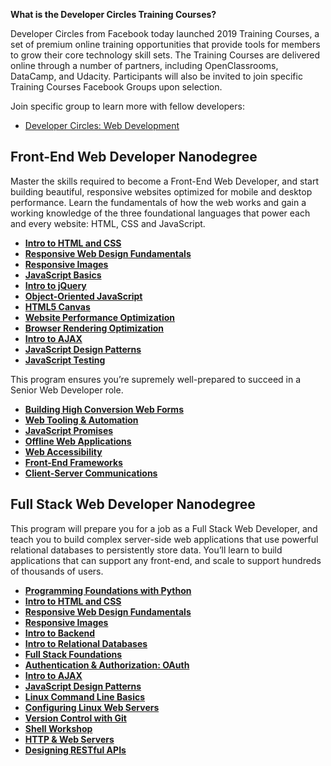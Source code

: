 **What is the Developer Circles Training Courses?**

Developer Circles from Facebook today launched 2019 Training Courses, a set of premium online training opportunities that provide tools for members to grow their core technology skill sets. The Training Courses are delivered online through a number of partners, including OpenClassrooms, DataCamp, and Udacity. Participants will also be invited to join specific Training Courses Facebook Groups upon selection.

Join specific group to learn more with fellow developers: 
- [Developer Circles: Web Development](https://www.facebook.com/groups/1798336670201974/)


## Front-End Web Developer Nanodegree
Master the skills required to become a Front-End Web Developer, and start building beautiful, responsive websites optimized for mobile and desktop performance.
Learn the fundamentals of how the web works and gain a working knowledge of the three foundational languages that power each and every website: HTML, CSS and JavaScript.

- [**Intro to HTML and CSS**](https://www.udacity.com/course/intro-to-html-and-css--ud001)
- [**Responsive Web Design Fundamentals**](https://www.udacity.com/course/responsive-web-design-fundamentals--ud893)
- [**Responsive Images**](https://www.udacity.com/course/responsive-images--ud882)
- [**JavaScript Basics**](https://www.udacity.com/course/intro-to-javascript--ud803)
- [**Intro to jQuery**](https://www.udacity.com/course/intro-to-jquery--ud245)
- [**Object-Oriented JavaScript**](https://www.udacity.com/course/object-oriented-javascript--ud711)
- [**HTML5 Canvas**](https://www.udacity.com/course/html5-canvas--ud292)
- [**Website Performance Optimization**](https://www.udacity.com/course/website-performance-optimization--ud884)
- [**Browser Rendering Optimization**](https://www.udacity.com/course/browser-rendering-optimization--ud860)
- [**Intro to AJAX**](https://www.udacity.com/course/intro-to-ajax--ud110)
- [**JavaScript Design Patterns**](https://www.udacity.com/course/javascript-design-patterns--ud989)
- [**JavaScript Testing**](https://www.udacity.com/course/javascript-testing--ud549)

This program ensures you’re supremely well-prepared to succeed in a Senior Web Developer role.
- [**Building High Conversion Web Forms**](https://www.udacity.com/course/building-high-conversion-web-forms--ud890)
- [**Web Tooling & Automation**](https://www.udacity.com/course/web-tooling-automation--ud892)
- [**JavaScript Promises**](https://www.udacity.com/course/javascript-promises--ud898) 
- [**Offline Web Applications**](https://www.udacity.com/course/offline-web-applications--ud899)
- [**Web Accessibility**](https://www.udacity.com/course/web-accessibility--ud891)
- [**Front-End Frameworks**](https://www.udacity.com/course/front-end-frameworks--ud894) 
- [**Client-Server Communications**](https://www.udacity.com/course/client-server-communication--ud897)

## Full Stack Web Developer Nanodegree

This program will prepare you for a job as a Full Stack Web Developer, and teach you to build complex server-side web applications that use powerful relational databases to persistently store data.
You’ll learn to build applications that can support any front-end, and scale to support hundreds of thousands of users.
- [**Programming Foundations with Python**](https://www.udacity.com/course/introduction-to-python--ud1110)
- [**Intro to HTML and CSS**](https://www.udacity.com/course/intro-to-html-and-css--ud001)
- [**Responsive Web Design Fundamentals**](https://www.udacity.com/course/responsive-web-design-fundamentals--ud893)
- [**Responsive Images**](https://www.udacity.com/course/responsive-images--ud882)
- [**Intro to Backend**](https://www.udacity.com/course/intro-to-backend--ud171)
- [**Intro to Relational Databases**](https://www.udacity.com/course/intro-to-relational-databases--ud197)
- [**Full Stack Foundations**](https://www.udacity.com/course/full-stack-foundations--ud088)
- [**Authentication & Authorization: OAuth**](https://www.udacity.com/course/authentication-authorization-oauth--ud330)
- [**Intro to AJAX**](https://www.udacity.com/course/intro-to-ajax--ud110)
- [**JavaScript Design Patterns**](https://www.udacity.com/course/javascript-design-patterns--ud989)
- [**Linux Command Line Basics**](https://www.udacity.com/course/linux-command-line-basics--ud595)
- [**Configuring Linux Web Servers**](https://www.udacity.com/course/configuring-linux-web-servers--ud299)
- [**Version Control with Git**](https://www.udacity.com/course/version-control-with-git--ud123) 
- [**Shell Workshop**](https://www.udacity.com/course/shell-workshop--ud206) 
- [**HTTP & Web Servers**](https://www.udacity.com/course/http-web-servers--ud303) 
- [**Designing RESTful APIs**](https://www.udacity.com/course/designing-restful-apis--ud388)



